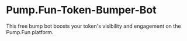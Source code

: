 # Pump.Fun-Token-Bumper-Bot
 This free bump bot boosts your token's visibility and engagement on the Pump.Fun platform.
